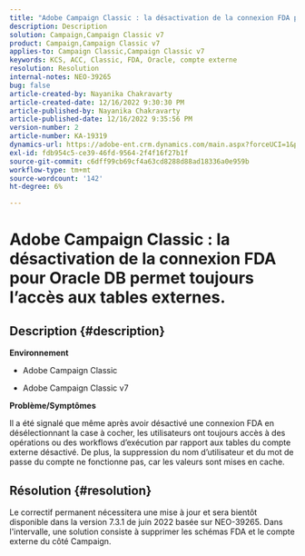 ```yaml
---
title: "Adobe Campaign Classic : la désactivation de la connexion FDA pour Oracle DB permet toujours l’accès aux tables externes"
description: Description
solution: Campaign,Campaign Classic v7
product: Campaign,Campaign Classic v7
applies-to: Campaign Classic,Campaign Classic v7
keywords: KCS, ACC, Classic, FDA, Oracle, compte externe
resolution: Resolution
internal-notes: NEO-39265
bug: false
article-created-by: Nayanika Chakravarty
article-created-date: 12/16/2022 9:30:30 PM
article-published-by: Nayanika Chakravarty
article-published-date: 12/16/2022 9:35:56 PM
version-number: 2
article-number: KA-19319
dynamics-url: https://adobe-ent.crm.dynamics.com/main.aspx?forceUCI=1&pagetype=entityrecord&etn=knowledgearticle&id=1119dbd7-887d-ed11-81ac-6045bd006079
exl-id: fdb954c5-ce39-46fd-9564-2f4f16f27b1f
source-git-commit: c6dff99cb69cf4a63cd8288d88ad18336a0e959b
workflow-type: tm+mt
source-wordcount: '142'
ht-degree: 6%

---
```


# Adobe Campaign Classic : la désactivation de la connexion FDA pour Oracle DB permet toujours l’accès aux tables externes.

## Description {#description}


<b>Environnement</b>

- Adobe Campaign Classic

- Adobe Campaign Classic v7

<b>Problème/Symptômes</b>

Il a été signalé que même après avoir désactivé une connexion FDA en désélectionnant la case à cocher, les utilisateurs ont toujours accès à des opérations ou des workflows d’exécution par rapport aux tables du compte externe désactivé. De plus, la suppression du nom d’utilisateur et du mot de passe du compte ne fonctionne pas, car les valeurs sont mises en cache.






## Résolution {#resolution}


Le correctif permanent nécessitera une mise à jour et sera bientôt disponible dans la version 7.3.1 de juin 2022 basée sur NEO-39265. Dans l&#39;intervalle, une solution consiste à supprimer les schémas FDA et le compte externe du côté Campaign.
